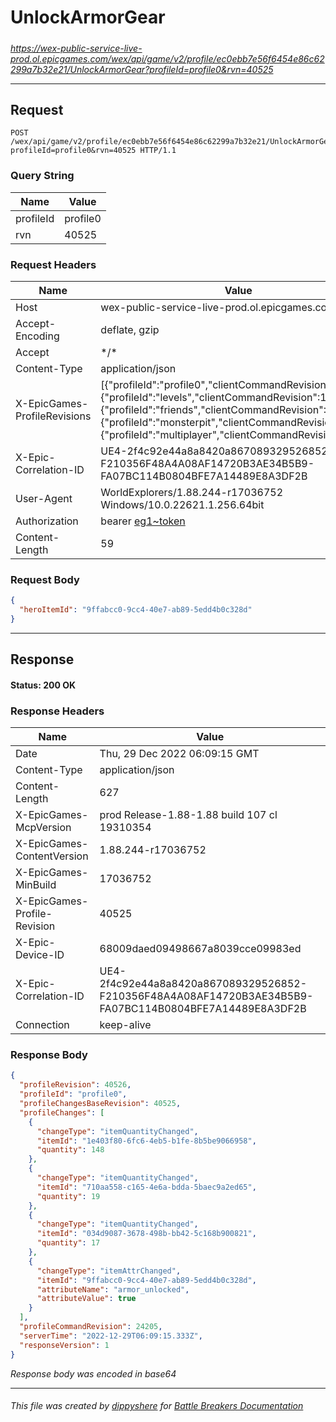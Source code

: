 # UnlockArmorGear

#####

*https://wex-public-service-live-prod.ol.epicgames.com/wex/api/game/v2/profile/ec0ebb7e56f6454e86c62299a7b32e21/UnlockArmorGear?profileId=profile0&rvn=40525*



___

## Request

```http request
POST /wex/api/game/v2/profile/ec0ebb7e56f6454e86c62299a7b32e21/UnlockArmorGear?profileId=profile0&rvn=40525 HTTP/1.1
```

### Query String

| Name | Value |
|---|---|
| profileId | profile0 |
| rvn | 40525 |




### Request Headers

| Name | Value |
|---|---|
| Host | wex-public-service-live-prod.ol.epicgames.com |
| Accept-Encoding | deflate, gzip |
| Accept | \*/\* |
| Content-Type | application/json |
| X-EpicGames-ProfileRevisions | [{"profileId":"profile0","clientCommandRevision":24204},{"profileId":"levels","clientCommandRevision":14486},{"profileId":"friends","clientCommandRevision":8264},{"profileId":"monsterpit","clientCommandRevision":1081},{"profileId":"multiplayer","clientCommandRevision":900}] |
| X-Epic-Correlation-ID | UE4-2f4c92e44a8a8420a867089329526852-F210356F48A4A08AF14720B3AE34B5B9-FA07BC114B0804BFE7A14489E8A3DF2B |
| User-Agent | WorldExplorers/1.88.244-r17036752 Windows/10.0.22621.1.256.64bit |
| Authorization | bearer [eg1~token](https://github.com/dippyshere/battle-breakers-documentation/blob/master/docs/common/tokens/eg1.md) |
| Content-Length | 59 |


### Request Body

```json
{
  "heroItemId": "9ffabcc0-9cc4-40e7-ab89-5edd4b0c328d"
}
```

___

## Response

#### Status: 200 OK




### Response Headers

| Name | Value |
|---|---|
| Date | Thu, 29 Dec 2022 06:09:15 GMT |
| Content-Type | application/json |
| Content-Length | 627 |
| X-EpicGames-McpVersion | prod Release-1.88-1.88 build 107 cl 19310354 |
| X-EpicGames-ContentVersion | 1.88.244-r17036752 |
| X-EpicGames-MinBuild | 17036752 |
| X-EpicGames-Profile-Revision | 40525 |
| X-Epic-Device-ID | 68009daed09498667a8039cce09983ed |
| X-Epic-Correlation-ID | UE4-2f4c92e44a8a8420a867089329526852-F210356F48A4A08AF14720B3AE34B5B9-FA07BC114B0804BFE7A14489E8A3DF2B |
| Connection | keep-alive |


### Response Body

```json
{
  "profileRevision": 40526,
  "profileId": "profile0",
  "profileChangesBaseRevision": 40525,
  "profileChanges": [
    {
      "changeType": "itemQuantityChanged",
      "itemId": "1e403f80-6fc6-4eb5-b1fe-8b5be9066958",
      "quantity": 148
    },
    {
      "changeType": "itemQuantityChanged",
      "itemId": "710aa558-c165-4e6a-bdda-5baec9a2ed65",
      "quantity": 19
    },
    {
      "changeType": "itemQuantityChanged",
      "itemId": "034d9087-3678-498b-bb42-5c168b900821",
      "quantity": 17
    },
    {
      "changeType": "itemAttrChanged",
      "itemId": "9ffabcc0-9cc4-40e7-ab89-5edd4b0c328d",
      "attributeName": "armor_unlocked",
      "attributeValue": true
    }
  ],
  "profileCommandRevision": 24205,
  "serverTime": "2022-12-29T06:09:15.333Z",
  "responseVersion": 1
}
```

*Response body was encoded in base64*

___

###### This file was created by [dippyshere](https://github.com/dippyshere) for [Battle Breakers Documentation](https://github.com/dippyshere/battle-breakers-documentation)
